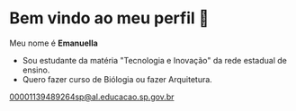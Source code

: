 # Bem vindo ao meu perfil 👋

Meu nome é **Emanuella**

* Sou estudante da matéria "Tecnologia e Inovação" da rede estadual de ensino.
* Quero fazer curso de Biólogia ou fazer Arquitetura.

00001139489264sp@al.educacao.sp.gov.br
